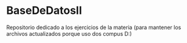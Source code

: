 # BaseDeDatosII
Repositorio dedicado a los ejercicios de la materia (para mantener los archivos actualizados porque uso dos compus D:)
